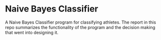 # Naive Bayes Classifier 
A Naive Bayes Classifier program for classifying athletes.
The report in this repo summarizes the functionality of the program and the decision making that went into designing it.
